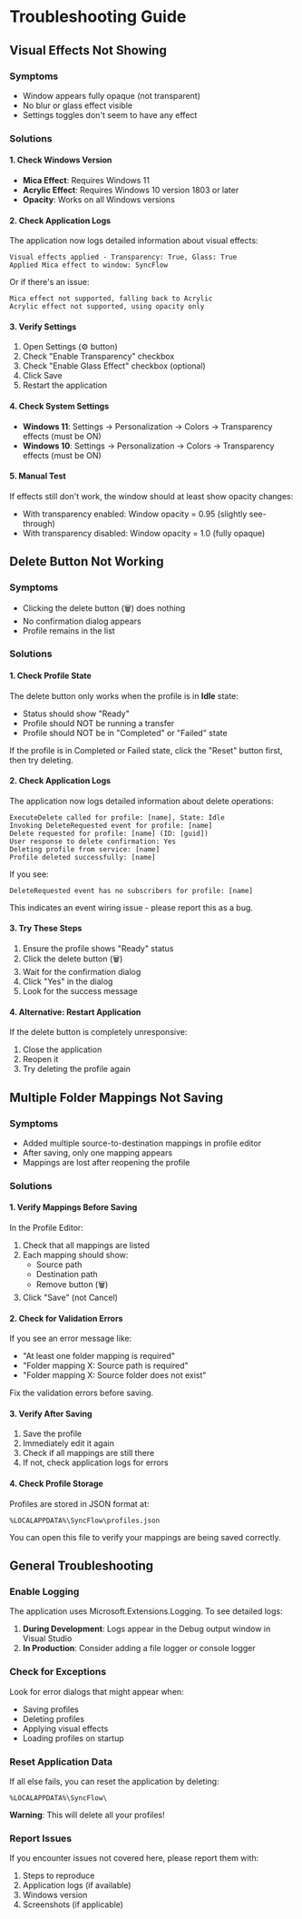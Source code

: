 # Troubleshooting Guide

## Visual Effects Not Showing

### Symptoms
- Window appears fully opaque (not transparent)
- No blur or glass effect visible
- Settings toggles don't seem to have any effect

### Solutions

#### 1. Check Windows Version
- **Mica Effect**: Requires Windows 11
- **Acrylic Effect**: Requires Windows 10 version 1803 or later
- **Opacity**: Works on all Windows versions

#### 2. Check Application Logs
The application now logs detailed information about visual effects:
```
Visual effects applied - Transparency: True, Glass: True
Applied Mica effect to window: SyncFlow
```

Or if there's an issue:
```
Mica effect not supported, falling back to Acrylic
Acrylic effect not supported, using opacity only
```

#### 3. Verify Settings
1. Open Settings (⚙️ button)
2. Check "Enable Transparency" checkbox
3. Check "Enable Glass Effect" checkbox (optional)
4. Click Save
5. Restart the application

#### 4. Check System Settings
- **Windows 11**: Settings → Personalization → Colors → Transparency effects (must be ON)
- **Windows 10**: Settings → Personalization → Colors → Transparency effects (must be ON)

#### 5. Manual Test
If effects still don't work, the window should at least show opacity changes:
- With transparency enabled: Window opacity = 0.95 (slightly see-through)
- With transparency disabled: Window opacity = 1.0 (fully opaque)

## Delete Button Not Working

### Symptoms
- Clicking the delete button (🗑️) does nothing
- No confirmation dialog appears
- Profile remains in the list

### Solutions

#### 1. Check Profile State
The delete button only works when the profile is in **Idle** state:
- Status should show "Ready"
- Profile should NOT be running a transfer
- Profile should NOT be in "Completed" or "Failed" state

If the profile is in Completed or Failed state, click the "Reset" button first, then try deleting.

#### 2. Check Application Logs
The application now logs detailed information about delete operations:
```
ExecuteDelete called for profile: [name], State: Idle
Invoking DeleteRequested event for profile: [name]
Delete requested for profile: [name] (ID: [guid])
User response to delete confirmation: Yes
Deleting profile from service: [name]
Profile deleted successfully: [name]
```

If you see:
```
DeleteRequested event has no subscribers for profile: [name]
```
This indicates an event wiring issue - please report this as a bug.

#### 3. Try These Steps
1. Ensure the profile shows "Ready" status
2. Click the delete button (🗑️)
3. Wait for the confirmation dialog
4. Click "Yes" in the dialog
5. Look for the success message

#### 4. Alternative: Restart Application
If the delete button is completely unresponsive:
1. Close the application
2. Reopen it
3. Try deleting the profile again

## Multiple Folder Mappings Not Saving

### Symptoms
- Added multiple source-to-destination mappings in profile editor
- After saving, only one mapping appears
- Mappings are lost after reopening the profile

### Solutions

#### 1. Verify Mappings Before Saving
In the Profile Editor:
1. Check that all mappings are listed
2. Each mapping should show:
   - Source path
   - Destination path
   - Remove button (🗑️)
3. Click "Save" (not Cancel)

#### 2. Check for Validation Errors
If you see an error message like:
- "At least one folder mapping is required"
- "Folder mapping X: Source path is required"
- "Folder mapping X: Source folder does not exist"

Fix the validation errors before saving.

#### 3. Verify After Saving
1. Save the profile
2. Immediately edit it again
3. Check if all mappings are still there
4. If not, check application logs for errors

#### 4. Check Profile Storage
Profiles are stored in JSON format at:
```
%LOCALAPPDATA%\SyncFlow\profiles.json
```

You can open this file to verify your mappings are being saved correctly.

## General Troubleshooting

### Enable Logging
The application uses Microsoft.Extensions.Logging. To see detailed logs:

1. **During Development**: Logs appear in the Debug output window in Visual Studio
2. **In Production**: Consider adding a file logger or console logger

### Check for Exceptions
Look for error dialogs that might appear when:
- Saving profiles
- Deleting profiles
- Applying visual effects
- Loading profiles on startup

### Reset Application Data
If all else fails, you can reset the application by deleting:
```
%LOCALAPPDATA%\SyncFlow\
```

**Warning**: This will delete all your profiles!

### Report Issues
If you encounter issues not covered here, please report them with:
1. Steps to reproduce
2. Application logs (if available)
3. Windows version
4. Screenshots (if applicable)
